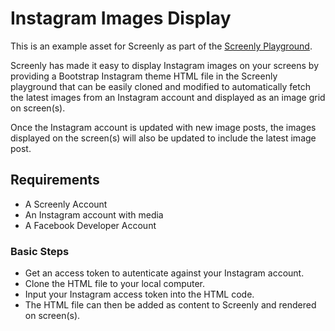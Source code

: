 # Instagram Images Display

This is an example asset for Screenly as part of the [Screenly Playground](https://github.com/Screenly/playground).

Screenly has made it easy to display Instagram images on your screens by providing a Bootstrap Instagram theme HTML file in the Screenly playground that can be easily cloned and modified to automatically fetch the latest images from an Instagram account and displayed as an image grid on screen(s).

Once the Instagram account is updated with new image posts, the images displayed on the screen(s) will also be updated to include the latest image post.

## Requirements
* A Screenly Account
* An Instagram account with media
* A Facebook Developer Account

### Basic Steps
* Get an access token to autenticate against your Instagram account.
* Clone the HTML file to your local computer.
* Input your Instagram access token into the HTML code.
* The HTML file can then be added as content to Screenly and rendered on screen(s).
